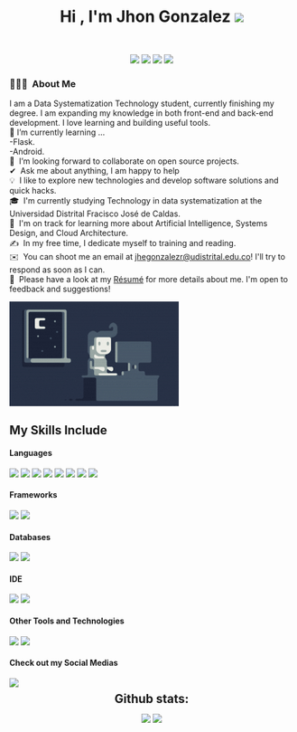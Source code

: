 ##
<h1 align="center"><b>Hi , I'm Jhon Gonzalez </b><img src="https://media.giphy.com/media/hvRJCLFzcasrR4ia7z/giphy.gif" width="35"></h1>
<br>

 <p align="center">
<img src="https://img.shields.io/badge/Age-22-blue" />
  <img src="https://img.shields.io/badge/Focus-Backend-brightgreen" />
  <img src="https://img.shields.io/badge/Lives-Colombia-success" />
  <img src="https://img.shields.io/badge/Languages-Spanish-brightgreen" />
</p>

### 👨🏻‍💻 &nbsp;About Me

I am a Data Systematization Technology student, currently finishing my degree. I am expanding my knowledge in both front-end and back-end development. I love learning and building useful tools.\
🌱 I’m currently learning ...\
    -Flask.\
    -Android.\
👯 &nbsp;I’m looking forward to collaborate on open source projects.\
✔  &nbsp;Ask me about anything, I am happy to help\
💡 &nbsp;I like to explore new technologies and develop software solutions and quick hacks.\
🎓 &nbsp;I'm currently studying Technology in data systematization at the Universidad Distrital Fracisco José de Caldas.\
🌱 &nbsp;I'm on track for learning more about Artificial Intelligence, Systems Design, and Cloud Architecture.\
✍️ &nbsp;In my free time, I dedicate myself to training and reading.\
✉️ &nbsp;You can shoot me an email at jhegonzalezr@udistrital.edu.co! I'll try to respond as soon as I can.\
📄 &nbsp;Please have a look at my [Résumé](URL) for more details about me. I'm open to feedback and suggestions!

<img alt="Night Coding" src="https://raw.githubusercontent.com/AVS1508/AVS1508/master/assets/Night-Coding.gif" align="center"/>


## My Skills Include

<h4> Languages </h4>
<span> 
  <img src="https://img.shields.io/badge/HTML5-E34F26?style=for-the-badge&logo=html5&logoColor=white">
  <img src="https://img.shields.io/badge/CSS3-1572B6?style=for-the-badge&logo=css3&logoColor=white">
  <img src="https://img.shields.io/badge/JavaScript-F7DF1E?style=for-the-badge&logo=javascript&logoColor=black">
  <img src="https://img.shields.io/badge/java-%23ED8B00.svg?style=for-the-badge&logo=openjdk&logoColor=white">
  <img src="https://img.shields.io/badge/c++-%2300599C.svg?style=for-the-badge&logo=c%2B%2B&logoColor=white">
  <img src="https://img.shields.io/badge/PHP-777BB4?style=for-the-badge&logo=php&logoColor=white">
  <img src="https://img.shields.io/badge/python-3670A0?style=for-the-badge&logo=python&logoColor=ffdd54">
  <img src="https://img.shields.io/badge/kotlin-%237F52FF.svg?style=for-the-badge&logo=kotlin&logoColor=white">
</span>

<h4> Frameworks </h4>
<span>
  <img src="https://img.shields.io/badge/Bootstrap-563D7C?style=for-the-badge&logo=bootstrap&logoColor=white">
  <img src="https://img.shields.io/badge/flask-%23000.svg?style=for-the-badge&logo=flask&logoColor=white">
</span>

<h4> Databases </h4>
<span>
  <img src="https://img.shields.io/badge/MySQL-00000F?style=for-the-badge&logo=mysql&logoColor=white">
  <img src="https://img.shields.io/badge/postgres-%23316192.svg?style=for-the-badge&logo=postgresql&logoColor=white">
</span>

<h4> IDE </h4>
<span>
<img src="https://img.shields.io/badge/Android_Studio-3DDC84?style=for-the-badge&logo=android-studio&logoColor=white">
<img src="https://img.shields.io/badge/Visual_Studio_Code-0078D4?style=for-the-badge&logo=visual%20studio%20code&logoColor=white">


<h4> Other Tools and Technologies </h4>
<span>
  <img src="https://img.shields.io/badge/Git-F05032?style=for-the-badge&logo=git&logoColor=white">
  <img src="https://img.shields.io/badge/Xampp-F37623?style=for-the-badge&logo=xampp&logoColor=white">

</span>

<h4> Check out my Social Medias </h4>

<a href="https://www.linkedin.com/in/jhon-esneider-gonzalez-ramos-04a47b203/">
  <img src="https://img.shields.io/badge/linkedin-%230077B5.svg?style=for-the-badge&logo=linkedin&logoColor=white">
</a>

<div align="center">
<h2 align="center" style="margin: 5px 10px;">Github stats:</h2> 

[![](https://github-readme-stats.vercel.app/api?username=Jhonxy123&show_icons=true&theme=tokyonight&hide_border=true&locale=en)](https://github.com/Jhonxy123)
[![](https://github-readme-streak-stats.herokuapp.com/?user=Jhonxy123&theme=material-palenight)](https://github.com/Jhonxy123)
</div>

<!--
**Jhonxy123/Jhonxy123** is a ✨ _special_ ✨ repository because its `README.md` (this file) appears on your GitHub profile.

Here are some ideas to get you started:

- 🔭 I’m currently working on ...
- 🌱 I’m currently learning ...
- 👯 I’m looking to collaborate on ...
- 🤔 I’m looking for help with ...
- 💬 Ask me about ...
- 📫 How to reach me: ...
- 😄 Pronouns: ...
- ⚡ Fun fact: ...
-->
